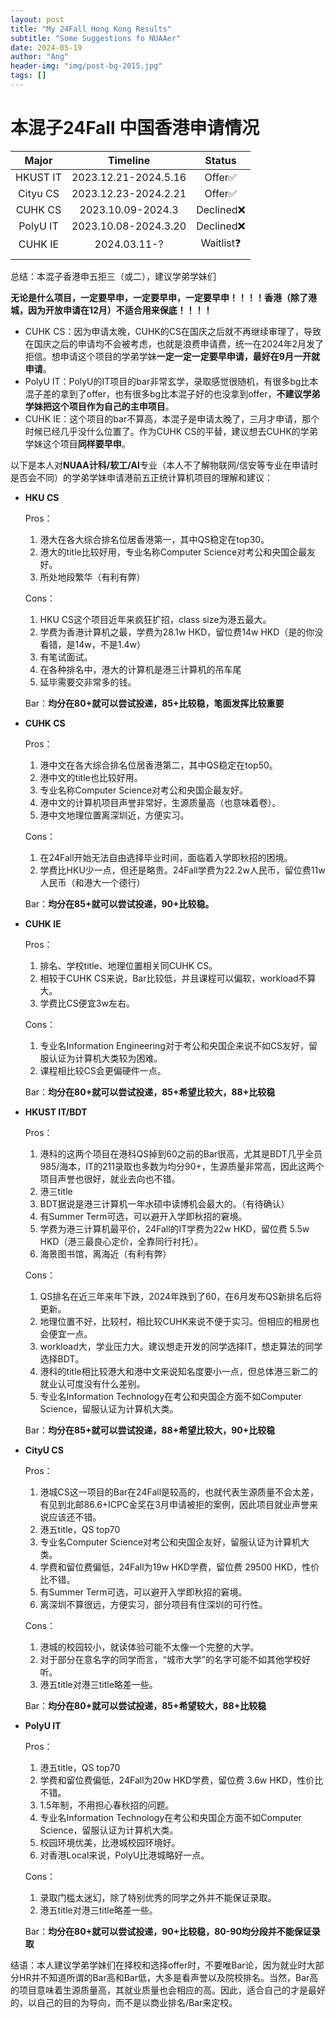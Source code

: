 ```yaml
---
layout: post
title: "My 24Fall Hong Kong Results"
subtitle: "Some Suggestions fo NUAAer"
date: 2024-05-19
author: "Ang"
header-img: "img/post-bg-2015.jpg"
tags: []
---
```


# 本混子24Fall 中国香港申请情况

|  Major   |       Timeline       |  Status   |
| :------: | :------------------: | :-------: |
| HKUST IT | 2023.12.21-2024.5.16 |  Offer✅   |
| Cityu CS | 2023.12.23-2024.2.21 |  Offer✅   |
| CUHK CS  |  2023.10.09-2024.3   | Declined❌ |
| PolyU IT | 2023.10.08-2024.3.20 | Declined❌ |
| CUHK IE  |     2024.03.11-?     | Waitlist❓ |
|          |                      |           |

总结：本混子香港申五拒三（或二），建议学弟学妹们

**无论是什么项目，一定要早申，一定要早申，一定要早申！！！！香港（除了港城，因为开放申请在12月）不适合用来保底！！！！**

- CUHK CS：因为申请太晚，CUHK的CS在国庆之后就不再继续审理了，导致在国庆之后的申请均不会被考虑，也就是浪费申请费，统一在2024年2月发了拒信。想申请这个项目的学弟学妹**一定一定一定要早申请，最好在9月一开就申请**。
- PolyU IT：PolyU的IT项目的bar非常玄学，录取感觉很随机，有很多bg比本混子差的拿到了offer，也有很多bg比本混子好的也没拿到offer，**不建议学弟学妹把这个项目作为自己的主申项目**。
- CUHK IE：这个项目的bar不算高，本混子是申请太晚了，三月才申请，那个时候已经几乎没什么位置了。作为CUHK CS的平替，建议想去CUHK的学弟学妹这个项目**同样要早申**。

以下是本人对**NUAA计科/软工/AI**专业（本人不了解物联网/信安等专业在申请时是否会不同）的学弟学妹申请港前五正统计算机项目的理解和建议：

- **HKU CS**

  Pros：

  1. 港大在各大综合排名位居香港第一，其中QS稳定在top30。
  2. 港大的title比较好用，专业名称Computer Science对考公和央国企最友好。
  3. 所处地段繁华（有利有弊）

  Cons：

  1. HKU CS这个项目近年来疯狂扩招，class size为港五最大。
  2. 学费为香港计算机之最，学费为28.1w HKD，留位费14w HKD（是的你没看错，是14w，不是1.4w）
  3. 有笔试面试。
  4. 在各种排名中，港大的计算机是港三计算机的吊车尾
  5. 延毕需要交非常多的钱。

  Bar：**均分在80+就可以尝试投递，85+比较稳，笔面发挥比较重要**

  

- **CUHK CS**

  Pros：

  1. 港中文在各大综合排名位居香港第二，其中QS稳定在top50。
  2. 港中文的title也比较好用。
  3. 专业名称Computer Science对考公和央国企最友好。
  4. 港中文的计算机项目声誉非常好，生源质量高（也意味着卷）。
  5. 港中文地理位置离深圳近，方便实习。

  Cons：

  1. 在24Fall开始无法自由选择毕业时间，面临着入学即秋招的困境。
  2. 学费比HKU少一点，但还是略贵。24Fall学费为22.2w人民币，留位费11w 人民币（和港大一个德行）

  Bar：**均分在85+就可以尝试投递，90+比较稳。**

- **CUHK IE**

  Pros：

  1. 排名、学校title、地理位置相关同CUHK CS。
  2. 相较于CUHK CS来说，Bar比较低，并且课程可以偏软，workload不算大。
  3. 学费比CS便宜3w左右。

  Cons：

  1. 专业名Information Engineering对于考公和央国企来说不如CS友好，留服认证为计算机大类较为困难。
  2. 课程相比较CS会更偏硬件一点。

  Bar：**均分在80+就可以尝试投递，85+希望比较大，88+比较稳**

- **HKUST IT/BDT**

  Pros：

  1. 港科的这两个项目在港科QS掉到60之前的Bar很高，尤其是BDT几乎全员985/海本，IT的211录取也多数为均分90+，生源质量非常高，因此这两个项目声誉也很好，就业去向也不错。
  2. 港三title
  3. BDT据说是港三计算机一年水硕中读博机会最大的。（有待确认）
  4. 有Summer Term可选，可以避开入学即秋招的窘境。
  5. 学费为港三计算机最平价，24Fall的IT学费为22w HKD，留位费 5.5w HKD（港三最良心定价，全靠同行衬托）。
  6. 海景图书馆，离海近（有利有弊）

  Cons：

  1. QS排名在近三年来年下跌，2024年跌到了60，在6月发布QS新排名后将更新。
  2. 地理位置不好，比较村，相比较CUHK来说不便于实习。但相应的租房也会便宜一点。
  3. workload大，学业压力大。建议想走开发的同学选择IT，想走算法的同学选择BDT。
  4. 港科的title相比较港大和港中文来说知名度要小一点，但总体港三新二的就业认可度没有什么差别。
  5. 专业名Information Technology在考公和央国企方面不如Computer Science，留服认证为计算机大类。

  Bar：**均分在85+就可以尝试投递，88+希望比较大，90+比较稳**

- **CityU CS**

  Pros：

  1. 港城CS这一项目的Bar在24Fall是较高的，也就代表生源质量不会太差，有见到北邮86.6+ICPC金奖在3月申请被拒的案例，因此项目就业声誉来说应该还不错。
  2. 港五title，QS top70
  3. 专业名Computer Science对考公和央国企友好，留服认证为计算机大类。
  4. 学费和留位费偏低，24Fall为19w HKD学费，留位费 29500 HKD，性价比不错。
  5. 有Summer Term可选，可以避开入学即秋招的窘境。
  6. 离深圳不算很远，方便实习，部分项目有住深圳的可行性。

  Cons：

  1. 港城的校园较小，就读体验可能不太像一个完整的大学。
  2. 对于部分在意名字的同学而言，“城市大学”的名字可能不如其他学校好听。
  3. 港五title对港三title略差一些。

  Bar：**均分在80+就可以尝试投递，85+希望较大，88+比较稳**

- **PolyU IT**

  Pros：

  1. 港五title，QS top70
  2. 学费和留位费偏低，24Fall为20w HKD学费，留位费 3.6w HKD，性价比不错。
  3. 1.5年制，不用担心春秋招的问题。
  4. 专业名Information Technology在考公和央国企方面不如Computer Science，留服认证为计算机大类。
  5. 校园环境优美，比港城校园环境好。
  6. 对香港Local来说，PolyU比港城略好一点。

  Cons：

  1. 录取门槛太迷幻，除了特别优秀的同学之外并不能保证录取。
  2. 港五title对港三title略差一些。

  Bar：**均分在80+就可以尝试投递，90+比较稳，80-90均分段并不能保证录取**



结语：本人建议学弟学妹们在择校和选择offer时，不要唯Bar论，因为就业时大部分HR并不知道所谓的Bar高和Bar低，大多是看声誉以及院校排名。当然，Bar高的项目意味着生源质量高，其就业质量也会相应的高。因此，适合自己的才是最好的，以自己的目的为导向，而不是以商业排名/Bar来定校。
